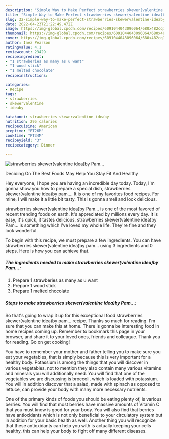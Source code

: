 ```yaml
---
description: "Simple Way to Make Perfect strawberries skewer(valentine idea)by Pam..."
title: "Simple Way to Make Perfect strawberries skewer(valentine idea)by Pam..."
slug: 32-simple-way-to-make-perfect-strawberries-skewervalentine-ideaby-pam
date: 2022-04-23T21:22:49.472Z
image: https://img-global.cpcdn.com/recipes/6091044043096064/680x482cq70/strawberries-skewervalentine-ideaby-pam-recipe-main-photo.jpg
thumbnail: https://img-global.cpcdn.com/recipes/6091044043096064/680x482cq70/strawberries-skewervalentine-ideaby-pam-recipe-main-photo.jpg
cover: https://img-global.cpcdn.com/recipes/6091044043096064/680x482cq70/strawberries-skewervalentine-ideaby-pam-recipe-main-photo.jpg
author: Inez Pearson
ratingvalue: 4.1
reviewcount: 23429
recipeingredient:
- "1 strawberies as many as u want"
- "1 wood stick"
- "1 melted chocolate"
recipeinstructions:

categories:
- Recipe
tags:
- strawberries
- skewervalentine
- ideaby

katakunci: strawberries skewervalentine ideaby 
nutrition: 295 calories
recipecuisine: American
preptime: "PT26M"
cooktime: "PT34M"
recipeyield: "3"
recipecategory: Dinner

---
```



![strawberries skewer(valentine idea)by Pam...](https://img-global.cpcdn.com/recipes/6091044043096064/680x482cq70/strawberries-skewervalentine-ideaby-pam-recipe-main-photo.jpg)

Deciding On The Best Foods May Help You Stay Fit And Healthy

Hey everyone, I hope you are having an incredible day today. Today, I'm gonna show you how to prepare a special dish, strawberries skewer(valentine idea)by pam.... It is one of my favorites food recipes. For mine, I will make it a little bit tasty. This is gonna smell and look delicious.



strawberries skewer(valentine idea)by Pam... is one of the most favored of recent trending foods on earth. It's appreciated by millions every day. It is easy, it's quick, it tastes delicious. strawberries skewer(valentine idea)by Pam... is something which I've loved my whole life. They're fine and they look wonderful.


To begin with this recipe, we must prepare a few ingredients. You can have strawberries skewer(valentine idea)by pam... using 3 ingredients and 0 steps. Here is how you can achieve that.

<!--inarticleads1-->

##### The ingredients needed to make strawberries skewer(valentine idea)by Pam...:

1. Prepare 1 strawberies as many as u want
1. Prepare 1 wood stick
1. Prepare 1 melted chocolate




<!--inarticleads2-->

##### Steps to make strawberries skewer(valentine idea)by Pam...:





So that's going to wrap it up for this exceptional food strawberries skewer(valentine idea)by pam... recipe. Thanks so much for reading. I'm sure that you can make this at home. There is gonna be interesting food in home recipes coming up. Remember to bookmark this page in your browser, and share it to your loved ones, friends and colleague. Thank you for reading. Go on get cooking!

You have to remember your mother and father telling you to make sure you eat your vegetables, that is simply because this is very important for a healthy body. Potassium is among the things that you will discover in various vegetables, not to mention they also contain many various vitamins and minerals you will additionally need. You will find that one of the vegetables we are discussing is broccoli, which is loaded with potassium. You will in addition discover that a salad, made with spinach as opposed to lettuce, can provide your body with many more necessary nutrients.

One of the primary kinds of foods you should be eating plenty of, is various berries. You will find that most berries have massive amounts of Vitamin C that you must know is good for your body. You will also find that berries have antioxidants which is not only beneficial to your circulatory system but in addition for your basic health as well. Another thing you will recognize that these antioxidants can help you with is actually keeping your cells healthy, this can help your body to fight off many different diseases.
